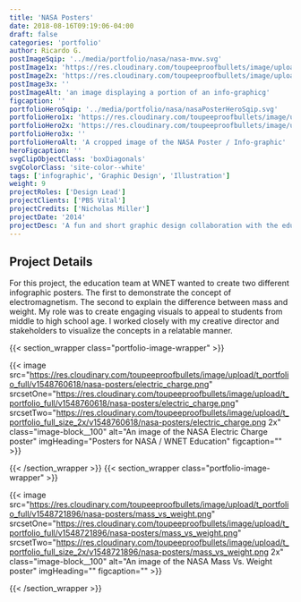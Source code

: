 ```yaml
---
title: 'NASA Posters'
date: 2018-08-16T09:19:06-04:00
draft: false
categories: 'portfolio'
author: Ricardo G.
postImageSqip: '../media/portfolio/nasa/nasa-mvw.svg'
postImage1x: 'https://res.cloudinary.com/toupeeproofbullets/image/upload/t_hp_portfolio/v1548760618/nasa-posters/electric_charge.png'
postImage2x: 'https://res.cloudinary.com/toupeeproofbullets/image/upload/t_hp_portfolio_2x/v1548760618/nasa-posters/electric_charge.png'
postImage3x: ''
postImageAlt: 'an image displaying a portion of an info-graphicg'
figcaption: ''
portfolioHeroSqip: '../media/portfolio/nasa/nasaPosterHeroSqip.svg'
portfolioHero1x: 'https://res.cloudinary.com/toupeeproofbullets/image/upload/t_portfolio_hero_2x/v1548760618/nasa-posters/electric_charge.png'
portfolioHero2x: 'https://res.cloudinary.com/toupeeproofbullets/image/upload/t_portfolio_hero_2x/v1548760618/nasa-posters/electric_charge.png'
portfolioHero3x: ''
portfolioHeroAlt: 'A cropped image of the NASA Poster / Info-graphic'
heroFigcaption: ''
svgClipObjectClass: 'boxDiagonals'
svgColorClass: 'site-color--white'
tags: ['infographic', 'Graphic Design', 'Illustration']
weight: 9
projectRoles: ['Design Lead']
projectClients: ['PBS Vital']
projectCredits: ['Nicholas Miller']
projectDate: '2014'
projectDesc: 'A fun and short graphic design collaboration with the education department at WNET.'
---
```


## Project Details

For this project, the education team at WNET wanted to create two different infographic posters. The first to demonstrate the concept of electromagnetism. The second to explain the difference between mass and weight. My role was to create engaging visuals to appeal to students from middle to high school age. I worked closely with my creative director and stakeholders to visualize the concepts in a relatable manner.

{{< section_wrapper class="portfolio-image-wrapper" >}}

{{< image
    src="https://res.cloudinary.com/toupeeproofbullets/image/upload/t_portfolio_full/v1548760618/nasa-posters/electric_charge.png"
    srcsetOne="https://res.cloudinary.com/toupeeproofbullets/image/upload/t_portfolio_full/v1548760618/nasa-posters/electric_charge.png"
    srcsetTwo="https://res.cloudinary.com/toupeeproofbullets/image/upload/t_portfolio_full_size_2x/v1548760618/nasa-posters/electric_charge.png 2x"
    class="image-block__100"
    alt="An image of the NASA Electric Charge poster"
    imgHeading="Posters for NASA / WNET Education"
    figcaption=""
    >}}

{{< /section_wrapper >}}
{{< section_wrapper class="portfolio-image-wrapper" >}}
  
 {{< image
    src="https://res.cloudinary.com/toupeeproofbullets/image/upload/t_portfolio_full/v1548721896/nasa-posters/mass_vs_weight.png"
    srcsetOne="https://res.cloudinary.com/toupeeproofbullets/image/upload/t_portfolio_full/v1548721896/nasa-posters/mass_vs_weight.png"
    srcsetTwo="https://res.cloudinary.com/toupeeproofbullets/image/upload/t_portfolio_full_size_2x/v1548721896/nasa-posters/mass_vs_weight.png 2x"
    class="image-block__100"
    alt="An image of the NASA Mass Vs. Weight poster"
    imgHeading=""
    figcaption=""
    >}}

{{< /section_wrapper >}}
